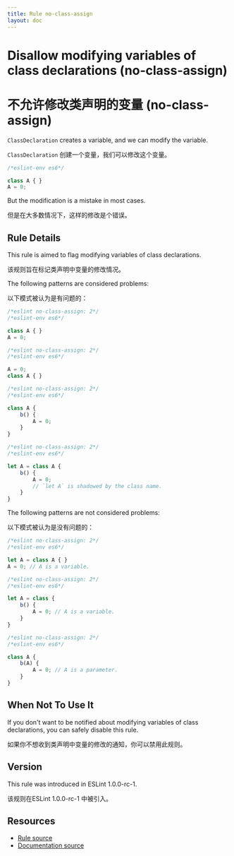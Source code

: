 ```yaml
---
title: Rule no-class-assign
layout: doc
---
```

<!-- Note: No pull requests accepted for this file. See README.md in the root directory for details. -->

# Disallow modifying variables of class declarations (no-class-assign)

# 不允许修改类声明的变量 (no-class-assign)

`ClassDeclaration` creates a variable, and we can modify the variable.

`ClassDeclaration` 创建一个变量，我们可以修改这个变量。

```js
/*eslint-env es6*/

class A { }
A = 0;
```

But the modification is a mistake in most cases.

但是在大多数情况下，这样的修改是个错误。

## Rule Details

This rule is aimed to flag modifying variables of class declarations.

该规则旨在标记类声明中变量的修改情况。

The following patterns are considered problems:

以下模式被认为是有问题的：

```js
/*eslint no-class-assign: 2*/
/*eslint-env es6*/

class A { }
A = 0;
```

```js
/*eslint no-class-assign: 2*/
/*eslint-env es6*/

A = 0;
class A { }
```

```js
/*eslint no-class-assign: 2*/
/*eslint-env es6*/

class A {
    b() {
        A = 0;
    }
}
```

```js
/*eslint no-class-assign: 2*/
/*eslint-env es6*/

let A = class A {
    b() {
        A = 0;
        // `let A` is shadowed by the class name.
    }
}
```

The following patterns are not considered problems:

以下模式被认为是没有问题的：

```js
/*eslint no-class-assign: 2*/
/*eslint-env es6*/

let A = class A { }
A = 0; // A is a variable.
```

```js
/*eslint no-class-assign: 2*/
/*eslint-env es6*/

let A = class {
    b() {
        A = 0; // A is a variable.
    }
}
```

```js
/*eslint no-class-assign: 2*/
/*eslint-env es6*/

class A {
    b(A) {
        A = 0; // A is a parameter.
    }
}
```

## When Not To Use It

If you don't want to be notified about modifying variables of class declarations, you can safely disable this rule.

如果你不想收到类声明中变量的修改的通知，你可以禁用此规则。

## Version

This rule was introduced in ESLint 1.0.0-rc-1.

该规则在ESLint 1.0.0-rc-1 中被引入。

## Resources

* [Rule source](https://github.com/eslint/eslint/tree/master/lib/rules/no-class-assign.js)
* [Documentation source](https://github.com/eslint/eslint/tree/master/docs/rules/no-class-assign.md)
